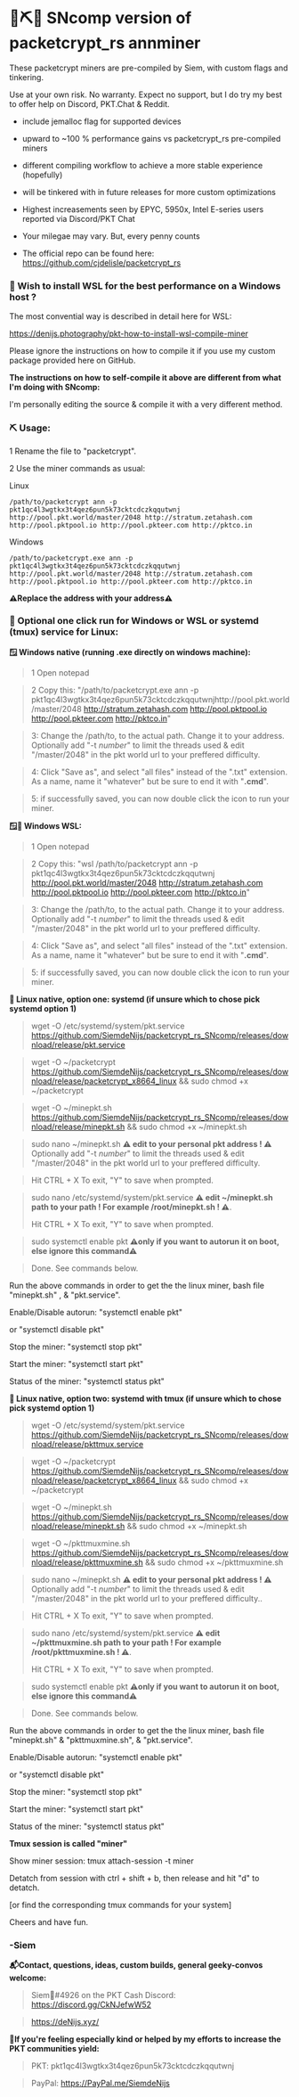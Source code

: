 # 🌻⛏️👾 SNcomp version of packetcrypt_rs annminer
These packetcrypt miners are pre-compiled by Siem, with custom flags and tinkering. 

Use at your own risk. No warranty. Expect no support, but I do try my best to offer help on Discord, PKT.Chat & Reddit.

- include jemalloc flag for supported devices
 
- upward to ~100 % performance gains vs packetcrypt_rs pre-compiled miners
 
- different compiling workflow to achieve a more stable experience (hopefully)
 
- will be tinkered with in future releases for more custom optimizations

- Highest increasements seen by EPYC, 5950x, Intel E-series users reported via Discord/PKT Chat

- Your milegae may vary. But, every penny counts

- The official repo can be found here: https://github.com/cjdelisle/packetcrypt_rs 

### 🚀 Wish to install WSL for the best performance on a Windows host ?

The most convential way is described in detail here for WSL:

https://denijs.photography/pkt-how-to-install-wsl-compile-miner

Please ignore the instructions on how to compile it if you use my custom package provided here on GitHub. 


**The instructions on how to self-compile it above are different from what I'm doing with SNcomp:**

I'm personally editing the source & compile it with a very different method.

### ⛏️ Usage:
1 Rename the file to "packetcrypt".

2 Use the miner commands as usual:

Linux

```
/path/to/packetcrypt ann -p pkt1qc4l3wgtkx3t4qez6pun5k73cktcdczkqqutwnj http://pool.pkt.world/master/2048 http://stratum.zetahash.com http://pool.pktpool.io http://pool.pkteer.com http://pktco.in
```

Windows

```
/path/to/packetcrypt.exe ann -p pkt1qc4l3wgtkx3t4qez6pun5k73cktcdczkqqutwnj http://pool.pkt.world/master/2048 http://stratum.zetahash.com http://pool.pktpool.io http://pool.pkteer.com http://pktco.in
```

**⚠️Replace the address with your address⚠️**

### 👾 Optional one click run for Windows or WSL or systemd (tmux) service for Linux:

**🪟 Windows native (running .exe directly on windows machine):**

>  1 Open notepad

>  2 Copy this: "/path/to/packetcrypt.exe ann -p pkt1qc4l3wgtkx3t4qez6pun5k73cktcdczkqqutwnjhttp://pool.pkt.world/master/2048 http://stratum.zetahash.com http://pool.pktpool.io http://pool.pkteer.com http://pktco.in"

>  3: Change the /path/to, to the actual path. Change it to your address. Optionally add "-t *number*" to limit the threads used & edit "/master/2048" in the pkt world url to your preffered difficulty.

>  4: Click "Save as", and select "all files" instead of the ".txt" extension. As a name, name it "whatever" but be sure to end it with "**.cmd**".

>  5: if successfully saved, you can now double click the icon to run your miner.
 
**🪟🐧 Windows WSL:**

>  1 Open notepad

>  2 Copy this: "wsl /path/to/packetcrypt ann -p pkt1qc4l3wgtkx3t4qez6pun5k73cktcdczkqqutwnj http://pool.pkt.world/master/2048 http://stratum.zetahash.com http://pool.pktpool.io http://pool.pkteer.com http://pktco.in" 

>  3: Change the /path/to, to the actual path. Change it to your address. Optionally add "-t *number*" to limit the threads used & edit "/master/2048" in the pkt world url to your preffered difficulty.

>  4: Click "Save as", and select "all files" instead of the ".txt" extension. As a name, name it "whatever" but be sure to end it with "**.cmd**".

>  5: if successfully saved, you can now double click the icon to run your miner.

**🐧 Linux native, option one: systemd (if unsure which to chose pick systemd option 1)**

> wget -O /etc/systemd/system/pkt.service https://github.com/SiemdeNijs/packetcrypt_rs_SNcomp/releases/download/release/pkt.service
 
> wget -O ~/packetcrypt https://github.com/SiemdeNijs/packetcrypt_rs_SNcomp/releases/download/release/packetcrypt_x8664_linux && sudo chmod +x ~/packetcrypt

> wget -O ~/minepkt.sh https://github.com/SiemdeNijs/packetcrypt_rs_SNcomp/releases/download/release/minepkt.sh && sudo chmod +x ~/minepkt.sh

> sudo nano ~/minepkt.sh **⚠️ edit to your personal pkt address ! ⚠️** Optionally add "-t *number*" to limit the threads used & edit "/master/2048" in the pkt world url to your preffered difficulty.

> Hit CTRL + X To exit, "Y" to save when prompted.

> sudo nano /etc/systemd/system/pkt.service **⚠️ edit ~/minepkt.sh path to your path ! For example /root/minepkt.sh ! ⚠️**.
> 
> Hit CTRL + X To exit, "Y" to save when prompted.

> sudo systemctl enable pkt **⚠️only if you want to autorun it on boot, else ignore this command⚠️**

> Done. See commands below.

Run the above commands in order to get the the linux miner, bash file "minepkt.sh" , & "pkt.service".


Enable/Disable autorun: "systemctl enable pkt"

or "systemctl disable pkt"

Stop the miner: "systemctl stop pkt"

Start the miner: "systemctl start pkt"

Status of the miner: "systemctl status pkt"

**🐧 Linux native, option two: systemd with tmux (if unsure which to chose pick systemd option 1)**

> wget -O /etc/systemd/system/pkt.service https://github.com/SiemdeNijs/packetcrypt_rs_SNcomp/releases/download/release/pkttmux.service
 
> wget -O ~/packetcrypt https://github.com/SiemdeNijs/packetcrypt_rs_SNcomp/releases/download/release/packetcrypt_x8664_linux && sudo chmod +x ~/packetcrypt

> wget -O ~/minepkt.sh https://github.com/SiemdeNijs/packetcrypt_rs_SNcomp/releases/download/release/minepkt.sh && sudo chmod +x ~/minepkt.sh

> wget -O ~/pkttmuxmine.sh https://github.com/SiemdeNijs/packetcrypt_rs_SNcomp/releases/download/release/pkttmuxmine.sh && sudo chmod +x ~/pkttmuxmine.sh

> sudo nano ~/minepkt.sh **⚠️ edit to your personal pkt address ! ⚠️** Optionally add "-t *number*" to limit the threads used & edit "/master/2048" in the pkt world url to your preffered difficulty.. 

> Hit CTRL + X To exit, "Y" to save when prompted.

> sudo nano /etc/systemd/system/pkt.service **⚠️ edit ~/pkttmuxmine.sh path to your path ! For example /root/pkttmuxmine.sh ! ⚠️**.
> 
> Hit CTRL + X To exit, "Y" to save when prompted.

> sudo systemctl enable pkt **⚠️only if you want to autorun it on boot, else ignore this command⚠️**

> Done. See commands below.

Run the above commands in order to get the the linux miner, bash file "minepkt.sh" & "pkttmuxmine.sh", & "pkt.service".

Enable/Disable autorun: "systemctl enable pkt"

or "systemctl disable pkt"

Stop the miner: "systemctl stop pkt"

Start the miner: "systemctl start pkt"

Status of the miner: "systemctl status pkt"

**Tmux session is called "miner"**

Show miner session: tmux attach-session -t miner

Detatch from session with ctrl + shift + b, then release and hit "d" to detatch.

[or find the corresponding tmux commands for your system]

Cheers and have fun.
### -Siem

**📬Contact, questions, ideas, custom builds, general geeky-convos welcome:** 

> Siem🌻#4926 on the PKT Cash Discord: https://discord.gg/CkNJefwW52

> https://deNijs.xyz/

**💝If you're feeling especially kind or helped by my efforts to increase the PKT communities yield:**

>PKT: pkt1qc4l3wgtkx3t4qez6pun5k73cktcdczkqqutwnj

>PayPal: https://PayPal.me/SiemdeNijs

